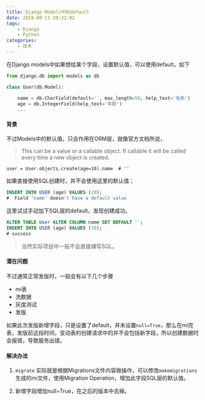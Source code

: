 ```yaml
---
title: Django Models中的default
date: 2019-08-11 20:32:02
tags:
    - Django
    - Python
categories:
    - 技术
---
```


在Django models中如果想给某个字段，设置默认值，可以使用default，如下

```python 
from django.db import models as db 

class User(db.Model): 

    name = db.CharField(default='', max_length=50, help_text='名称')
    age = db.IntegerField(help_text='年龄')
    ... 
```

#### 背景

不过Models中的默认值，只会作用在ORM层，就像官方文档所说，

> This can be a value or a callable object. If callable it will be called every time a new object is created. 

<!--more-->

```
user = User.objects.create(age=10).name  # ''
```

如果直接使用SQL创建时，并不会使用这里的默认值；

```sql
INSERT INTO USER (age) VALUES (20);
#  Field 'name' doesn't have a default value
```

这里试试手动加下SQL层的default，发现创建成功。

```sql
ALTER TABLE User ALTER COLUMN name SET DEFAULT '';
INSERT INTO USER (age) VALUES (30);
# success
```

> 当然实际项目中一般不会直接裸写SQL。

#### 潜在问题

不过通常正常发版时，一般会有以下几个步骤

- mi表
- 洗数据
- 灰度测试
- 发版

如果此次发版新增字段，只是设置了default，并未设置`null=True`，那么在mi完表，发版前这段时间，变动表的创建请求中的并不会包括新字段，所以创建数据时会报错，导致服务出错。

#### 解决办法

1. `migrate` 实际就是根据Migrations文件内容做操作，可以修改`makemigrations`生成的mi文件，使用Migration Operation，增加此字段SQL层的默认值。

2.  新增字段增加null=True，在之后的版本中去掉。
